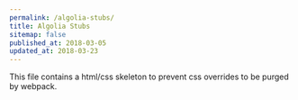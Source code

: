 ```yaml
---
permalink: /algolia-stubs/
title: Algolia Stubs
sitemap: false
published_at: 2018-03-05
updated_at: 2018-03-23
---
```


This file contains a html/css skeleton to prevent css overrides to
be purged by webpack.

<div class="algolia-autocomplete algolia-autocomplete-right algolia-autocomplete-left">
    <div class="ds-dropdown-menu"></div>
    <div class="algolia-docsearch-suggestion--content"></div>
    <div class="algolia-docsearch-suggestion--subcategory-column"></div>
</div>
